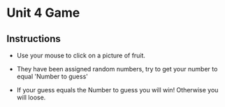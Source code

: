 # Unit 4 Game

## Instructions

* Use your mouse to click on a picture of fruit. 

* They have been assigned random numbers, try to get your number to equal 'Number to guess'

* If your guess equals the Number to guess you will win! Otherwise you will loose. 
